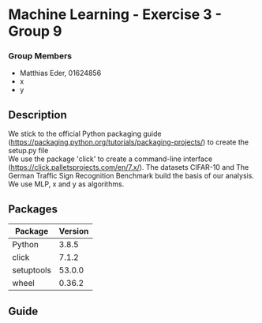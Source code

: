 # Machine Learning - Exercise 3 - Group 9

### Group Members
* Matthias Eder, 01624856
* x
* y

## Description

We stick to the official Python packaging guide (https://packaging.python.org/tutorials/packaging-projects/) to create 
the setup.py file  
We use the package 'click' to create a command-line interface (https://click.palletsprojects.com/en/7.x/).
The datasets CIFAR-10 and The German Traffic Sign Recognition Benchmark build the basis of our analysis.
We use MLP, x and y as algorithms.

## Packages

| Package      	| Version 	|
|--------------	|---------	|
| Python       	| 3.8.5   	|
| click        	| 7.1.2 	|
| setuptools   	| 53.0.0 	|
| wheel        	| 0.36.2 	|

## Guide